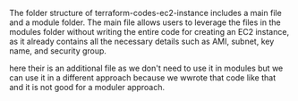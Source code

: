 The folder structure of terraform-codes-ec2-instance includes a main file and a module folder. The main file allows users to leverage the files in the modules folder without writing the entire code for creating an EC2 instance, as it already contains all the necessary details such as AMI, subnet, key name, and security group.

here their is an additional file as we don't need to use it in modules but we can use it in a different approach because we wwrote that code like that and it is not good for a moduler approach.

